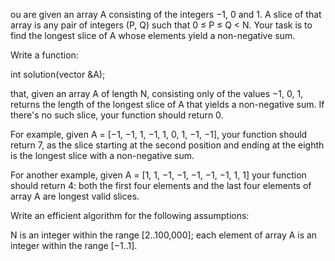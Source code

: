 ou are given an array A consisting of the integers −1, 0 and 1. A slice of that array is any pair of integers (P, Q) such that 0 ≤ P ≤ Q < N. Your task is to find the longest slice of A whose elements yield a non-negative sum.

Write a function:

int solution(vector<int> &A);

that, given an array A of length N, consisting only of the values −1, 0, 1, returns the length of the longest slice of A that yields a non-negative sum. If there's no such slice, your function should return 0.

For example, given A = [−1, −1, 1, −1, 1, 0, 1, −1, −1], your function should return 7, as the slice starting at the second position and ending at the eighth is the longest slice with a non-negative sum.

For another example, given A = [1, 1, −1, −1, −1, −1, −1, 1, 1] your function should return 4: both the first four elements and the last four elements of array A are longest valid slices.

Write an efficient algorithm for the following assumptions:

N is an integer within the range [2..100,000];
each element of array A is an integer within the range [−1..1].
